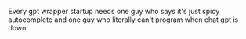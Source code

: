 Every gpt wrapper startup needs one guy who says it's just spicy autocomplete and one guy who literally can't program when chat gpt is down

